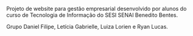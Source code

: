Projeto de website para gestão empresarial desenvolvido por alunos do curso de Tecnologia de Informação do SESI SENAI Benedito Bentes.

Grupo Daniel Filipe, Letícia Gabrielle, Luiza Lorien e Ryan Lucas.
